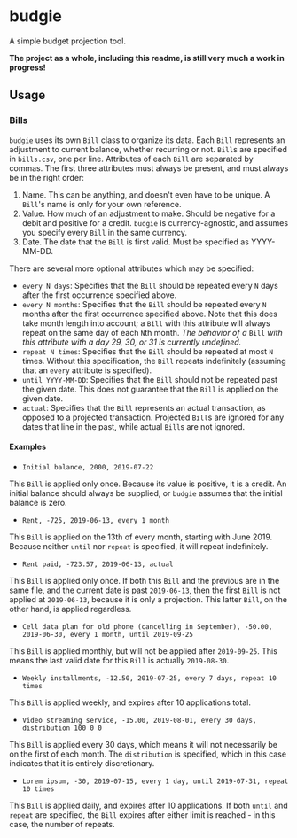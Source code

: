 # budgie

A simple budget projection tool.

**The project as a whole, including this readme, is still very much a work in progress!**

## Usage

### Bills

`budgie` uses its own `Bill` class to organize its data.
Each `Bill` represents an adjustment to current balance, whether recurring or not.
`Bill`s are specified in `bills.csv`, one per line.
Attributes of each `Bill` are separated by commas.
The first three attributes must always be present, and must always be in the right order:
1. Name.
This can be anything, and doesn't even have to be unique.
A `Bill`'s name is only for your own reference.
2. Value.
How much of an adjustment to make.
Should be negative for a debit and positive for a credit.
`budgie` is currency-agnostic, and assumes you specify every `Bill` in the same currency.
3. Date.
The date that the `Bill` is first valid.
Must be specified as YYYY-MM-DD.

There are several more optional attributes which may be specified:
* `every N days`:
Specifies that the `Bill` should be repeated every `N` days after the first occurrence specified above.
* `every N months`:
Specifies that the `Bill` should be repeated every `N` months after the first occurrence specified above.
Note that this does take month length into account; a `Bill` with this attribute will always repeat on the same day of each `N`th month.
*The behavior of a* `Bill` *with this attribute with a day 29, 30, or 31 is currently undefined.*
* `repeat N times`:
Specifies that the `Bill` should be repeated at most `N` times.
Without this specification, the `Bill` repeats indefinitely (assuming that an `every` attribute is specified).
* `until YYYY-MM-DD`:
Specifies that the `Bill` should not be repeated past the given date.
This does not guarantee that the `Bill` is applied on the given date.
* `actual`:
Specifies that the `Bill` represents an actual transaction, as opposed to a projected transaction.
Projected `Bill`s are ignored for any dates that line in the past, while actual `Bill`s are not ignored.

#### Examples

* `Initial balance, 2000, 2019-07-22`

This `Bill` is applied only once.
Because its value is positive, it is a credit.
An initial balance should always be supplied, or `budgie` assumes that the initial balance is zero.

* `Rent, -725, 2019-06-13, every 1 month`

This `Bill` is applied on the 13th of every month, starting with June 2019.
Because neither `until` nor `repeat` is specified, it will repeat indefinitely.

* `Rent paid, -723.57, 2019-06-13, actual`

This `Bill` is applied only once.
If both this `Bill` and the previous are in the same file, and the current date is past `2019-06-13`, then the first `Bill` is not applied at `2019-06-13`, because it is only a projection.
This latter `Bill`, on the other hand, is applied regardless.

* `Cell data plan for old phone (cancelling in September), -50.00, 2019-06-30, every 1 month, until 2019-09-25`

This `Bill` is applied monthly, but will not be applied after `2019-09-25`.
This means the last valid date for this `Bill` is actually `2019-08-30`.

* `Weekly installments, -12.50, 2019-07-25, every 7 days, repeat 10 times`

This `Bill` is applied weekly, and expires after 10 applications total.

* `Video streaming service, -15.00, 2019-08-01, every 30 days, distribution 100 0 0`

This `Bill` is applied every 30 days, which means it will not necessarily be on the first of each month.
The `distribution` is specified, which in this case indicates that it is entirely discretionary.

* `Lorem ipsum, -30, 2019-07-15, every 1 day, until 2019-07-31, repeat 10 times`

This `Bill` is applied daily, and expires after 10 applications.
If both `until` and `repeat` are specified, the `Bill` expires after either limit is reached - in this case, the number of repeats. 

